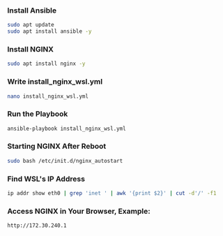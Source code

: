 ### Install Ansible
``` bash
sudo apt update
sudo apt install ansible -y
```

### Install NGINX
``` bash
sudo apt install nginx -y
```

### Write install_nginx_wsl.yml

``` bash
nano install_nginx_wsl.yml
```

### Run the Playbook
``` bash
ansible-playbook install_nginx_wsl.yml
```

### Starting NGINX After Reboot
``` bash
sudo bash /etc/init.d/nginx_autostart
```

### Find WSL's IP Address
``` bash
ip addr show eth0 | grep 'inet ' | awk '{print $2}' | cut -d'/' -f1
```

### Access NGINX in Your Browser, Example:
``` bash
http://172.30.240.1
```
